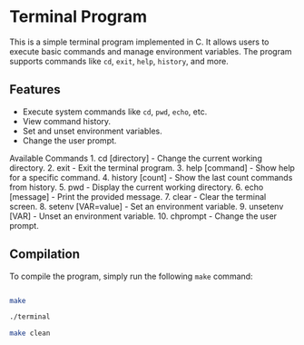 # Terminal Program

This is a simple terminal program implemented in C. It allows users to execute basic commands and manage environment variables. The program supports commands like `cd`, `exit`, `help`, `history`, and more.

## Features

- Execute system commands like `cd`, `pwd`, `echo`, etc.
- View command history.
- Set and unset environment variables.
- Change the user prompt.

Available Commands
	1.	cd [directory] - Change the current working directory.
	2.	exit - Exit the terminal program.
	3.	help [command] - Show help for a specific command.
	4.	history [count] - Show the last count commands from history.
	5.	pwd - Display the current working directory.
	6.	echo [message] - Print the provided message.
	7.	clear - Clear the terminal screen.
	8.	setenv [VAR=value] - Set an environment variable.
	9.	unsetenv [VAR] - Unset an environment variable.
	10.	chprompt - Change the user prompt.
 
 
## Compilation

To compile the program, simply run the following `make` command:

```bash

make

./terminal

make clean



